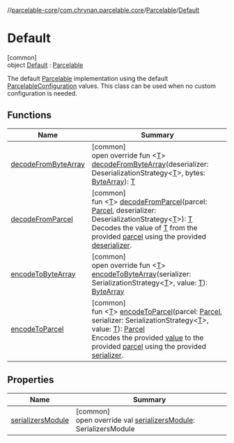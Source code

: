 //[parcelable-core](../../../../index.md)/[com.chrynan.parcelable.core](../../index.md)/[Parcelable](../index.md)/[Default](index.md)

# Default

[common]\
object [Default](index.md) : [Parcelable](../index.md)

The default [Parcelable](../index.md) implementation using the default [ParcelableConfiguration](../../-parcelable-configuration/index.md) values. This class can be used when no custom configuration is needed.

## Functions

| Name | Summary |
|---|---|
| [decodeFromByteArray](../decode-from-byte-array.md) | [common]<br>open override fun &lt;[T](../decode-from-byte-array.md)&gt; [decodeFromByteArray](../decode-from-byte-array.md)(deserializer: DeserializationStrategy&lt;[T](../decode-from-byte-array.md)&gt;, bytes: [ByteArray](https://kotlinlang.org/api/latest/jvm/stdlib/kotlin/-byte-array/index.html)): [T](../decode-from-byte-array.md) |
| [decodeFromParcel](../decode-from-parcel.md) | [common]<br>fun &lt;[T](../decode-from-parcel.md)&gt; [decodeFromParcel](../decode-from-parcel.md)(parcel: [Parcel](../../-parcel/index.md), deserializer: DeserializationStrategy&lt;[T](../decode-from-parcel.md)&gt;): [T](../decode-from-parcel.md)<br>Decodes the value of [T](../decode-from-parcel.md) from the provided [parcel](../decode-from-parcel.md) using the provided [deserializer](../decode-from-parcel.md). |
| [encodeToByteArray](../encode-to-byte-array.md) | [common]<br>open override fun &lt;[T](../encode-to-byte-array.md)&gt; [encodeToByteArray](../encode-to-byte-array.md)(serializer: SerializationStrategy&lt;[T](../encode-to-byte-array.md)&gt;, value: [T](../encode-to-byte-array.md)): [ByteArray](https://kotlinlang.org/api/latest/jvm/stdlib/kotlin/-byte-array/index.html) |
| [encodeToParcel](../encode-to-parcel.md) | [common]<br>fun &lt;[T](../encode-to-parcel.md)&gt; [encodeToParcel](../encode-to-parcel.md)(parcel: [Parcel](../../-parcel/index.md), serializer: SerializationStrategy&lt;[T](../encode-to-parcel.md)&gt;, value: [T](../encode-to-parcel.md)): [Parcel](../../-parcel/index.md)<br>Encodes the provided [value](../encode-to-parcel.md) to the provided [parcel](../encode-to-parcel.md) using the provided [serializer](../encode-to-parcel.md). |

## Properties

| Name | Summary |
|---|---|
| [serializersModule](../serializers-module.md) | [common]<br>open override val [serializersModule](../serializers-module.md): SerializersModule |
